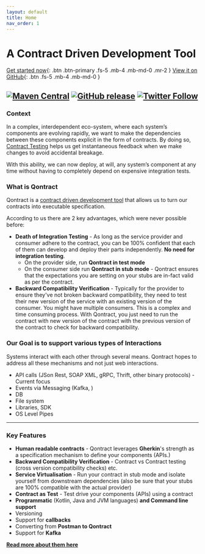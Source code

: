 ```yaml
---
layout: default
title: Home
nav_order: 1
---
```

# A Contract Driven Development Tool

[Get started now](/documentation/getting_started.html){: .btn .btn-primary .fs-5 .mb-4 .mb-md-0 .mr-2 } [View it on GitHub](//github.com/qontract/qontract){: .btn .fs-5 .mb-4 .mb-md-0 }

[![Maven Central](https://img.shields.io/maven-central/v/run.qontract/qontract-core.svg)](https://mvnrepository.com/artifact/run.qontract/qontract-core) [![GitHub release](https://img.shields.io/github/release/qontract/qontract.svg)](https://github.com/qontract/qontract/releases) [![Twitter Follow](https://img.shields.io/twitter/follow/qontract.svg?style=social&label=Follow)](https://twitter.com/qontract)
---
### Context

In a complex, interdependent eco-system, where each system’s components are evolving rapidly,
we want to make the dependencies between these components explicit in the form of contracts.
By doing so, [Contract Testing](/contract_testing.html) helps us get instantaneous feedback when we make changes to avoid accidental breakage.

With this ability, we can now deploy, at will, any system’s component at any time without having to completely depend on expensive integration tests.

### What is Qontract
Qontract is a [contract driven development tool](/faqs.html#what-is-contract-first) that allows us to turn our contracts into executable specification.

According to us there are 2 key advantages, which were never possible before:
* **Death of Integration Testing** - As long as the service provider and consumer adhere to the contract, you can be 100% confident that each of them can develop and deploy their parts independently. **No need for integration testing**. 
    - On the provider side, run **Qontract in test mode** 
    - On the consumer side run **Qontract in stub mode** - Qontract ensures that the expectations you are setting on your stubs are in-fact valid as per the contract.
* **Backward Compatibility Verification** - Typically for the provider to ensure they've not broken backward compatibility, they need to test their new version of the service with an existing version of the consumer. You might have multiple consumers. This is a complex and time consuming process. With Qontract, you just need to run the contract with new version of the contract with the previous version of the contract to check for backward compatibility.

### Our Goal is to support various types of Interactions
Systems interact with each other through several means. Qontract hopes to address all these mechanisms and not just web interactions.
* API calls (JSon Rest, SOAP XML, gRPC, Thrift, other binary protocols) - Current focus
* Events via Messaging (Kafka, )
* DB
* File system
* Libraries, SDK 
* OS Level Pipes

---
### Key Features

* **Human readable contracts** - Qontract leverages **Gherkin**'s strength as a specification mechanism to define your components (APIs.)
* **Backward Compatibility Verification** - Contract vs Contract testing (cross version compatibility checks) etc.
* **Service Virtualisation** - Run your contract in stub mode and isolate yourself from downstream dependencies (also be sure that your stubs are 100% compatible with the actual provider)
* **Contract as Test** - Test drive your components (APIs) using a contract
* **Programmatic** (Kotlin, Java and JVM languages) **and Command line support**
* Versioning
* Support for **callbacks**
* Converting from **Postman to Qontract**
* Support for **Kafka**

[**Read more about them here**](/Features.html)
